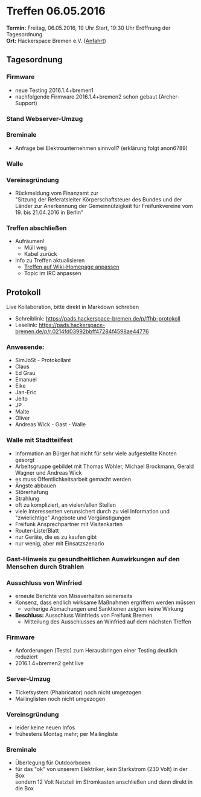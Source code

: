 # Treffen 06.05.2016

**Termin:** Freitag, 06.05.2016, 19 Uhr Start, 19:30 Uhr Eröffnung der Tagesordnung  
**Ort:** Hackerspace Bremen e.V. ([Anfahrt](https://www.hackerspace-bremen.de/anfahrt/))

## Tagesordnung

### Firmware
* neue Testing 2016.1.4+bremen1
* nachfolgende Firmware 2016.1.4+bremen2 schon gebaut (Archer-Support)

### Stand Webserver-Umzug

### Breminale
* Anfrage bei Elektrounternehmen sinnvoll? (erklärung folgt anon6789)

### Walle

### Vereinsgründung
* Rückmeldung vom Finanzamt zur  
  "Sitzung der Referatsleiter Körperschaftsteuer des Bundes und der Länder zur Anerkennung der Gemeinnützigkeit für Freifunkvereine vom 19. bis 21.04.2016 in Berlin"

### Treffen abschließen

* Aufräumen!
  * Müll weg
  * Kabel zurück
* Info zu Treffen aktualisieren
  * [Treffen auf Wiki-Homepage anpassen](Home)
  * Topic im IRC anpassen

## Protokoll
Live Kollaboration, bitte direkt in Markdown schreben
* Schreiblink: https://pads.hackerspace-bremen.de/p/ffhb-protokoll
* Leselink: https://pads.hackerspace-bremen.de/p/r.0214fd03992bbff47284f4598ae44776

### Anwesende:
  * SimJoSt - Protokollant
  * Claus
  * Ed Grau
  * Emanuel
  * Eike
  * Jan-Eric
  * Jelto
  * JP
  * Malte
  * Oliver
  * Andreas Wick - Gast - Walle

### Walle mit Stadtteilfest
* Information an Bürger hat nicht für sehr viele aufgestellte Knoten gesorgt
* Arbeitsgruppe gebildet mit Thomas Wöhler, Michael Brockmann, Gerald Wagner und Andreas Wick
* es muss Öffentlichkeitsarbeit gemacht werden
* Ängste abbauen
* Störerhafung
* Strahlung
* oft zu kompliziert, an vielen/allen Stellen
* viele Interessenten verunsichert durch zu viel Information und "zwielichtige" Angebote und Vergünstigungen
* Freifunk Ansprechpartner mit Visitenkarten
* Router-Liste/Blatt
* nur Geräte, die es zu kaufen gibt
* nur wenig, aber mit Einsatzszenario

### Gast-Hinweis zu gesundheitlichen Auswirkungen auf den Menschen durch Strahlen

### Ausschluss von Winfried
* erneute Berichte von Missverhalten seinerseits
* Konsenz, dass endlich wirksame Maßnahmen ergriffern werden müssen
  * vorherige Abmachungen und Sanktionen zeigten keine Wirkung
* **Beschluss:** Ausschluss Winfrieds von Freifunk Bremen
  * Mitteilung des Ausschlusses an Winfried auf dem nächsten Treffen

### Firmware
* Anforderungen (Tests) zum Herausbringen einer Testing deutlich reduziert
* 2016.1.4+bremen2 geht live

### Server-Umzug
* Ticketsystem (Phabricator) noch nicht umgezogen
* Mailinglisten noch nicht umgezogen

### Vereinsgründung
* leider keine neuen Infos
* frühestens Montag mehr; per Mailingliste

### Breminale
* Überlegung für Outdoorboxen
* für das "ok" von unserem Elektriker, kein Starkstrom (230 Volt) in der Box  
  sondern 12 Volt Netzteil im Stromkasten anschließen und dann direkt in die Box